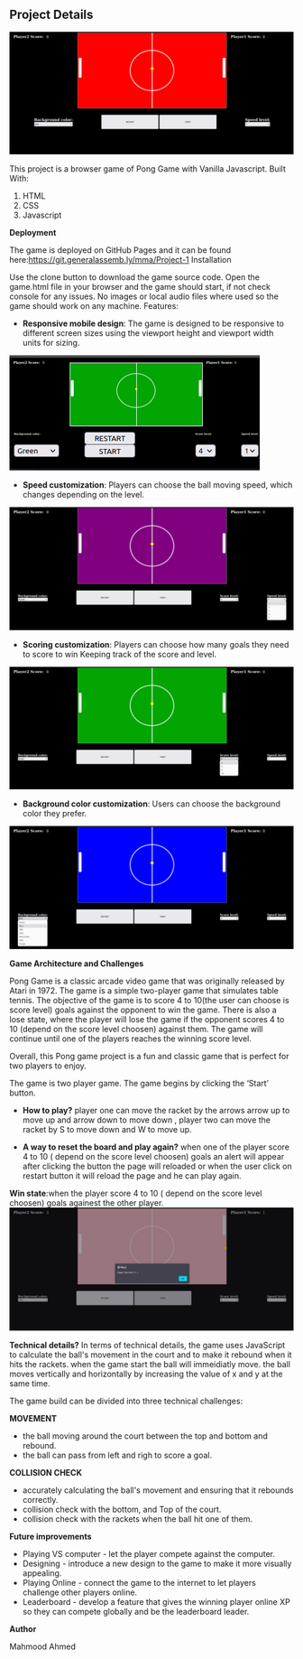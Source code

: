 ## Project Details

![Alt text](<Screenshot from 2023-07-12 16-11-36.png>)

This project is a browser game of Pong Game with Vanilla Javascript.
Built With:

1. HTML
2. CSS
3. Javascript

**Deployment**

The game is deployed on GitHub Pages and it can be found here:https://git.generalassemb.ly/mma/Project-1
Installation

Use the clone button to download the game source code. Open the game.html file in your browser and the game should start, if not check console for any issues. No images or local audio files where used so the game should work on any machine.
Features:

- **Responsive mobile design**:
  The game is designed to be responsive to different screen sizes using the viewport height and viewport width units for sizing.

![Alt text](<Screenshot from 2023-07-13 09-58-58.png>)

- **Speed customization**:
  Players can choose the ball moving speed, which changes depending on the level.

![Alt text](<Screenshot from 2023-07-12 16-48-00.png>)

- **Scoring customization**:
  Players can choose how many goals they need to score to win Keeping track of the score and level.

![Alt text](<Screenshot from 2023-07-12 16-47-42.png>)

- **Background color customization**:
  Users can choose the background color they prefer.

![Alt text](<Screenshot from 2023-07-12 16-44-32.png>)

**Game Architecture and Challenges**

Pong Game is a classic arcade video game that was originally released by Atari in 1972. The game is a simple two-player game that simulates table tennis. The objective of the game is to score 4 to 10(the user can choose is score level) goals against the opponent to win the game. There is also a lose state, where the player will lose the game if the opponent scores 4 to 10 (depend on the score level choosen) against them. The game will continue until one of the players reaches the winning score level.

Overall, this Pong game project is a fun and classic game that is perfect for two players to enjoy.

The game is two player game. The game begins by clicking the ‘Start’ button.

- **How to play?**
  player one can move the racket by the arrows arrow up to move up and arrow down to move down , player two can move the racket by S to move down and W to move up.

- **A way to reset the board and play again?**
  when one of the player score 4 to 10 ( depend on the score level choosen) goals an alert will appear after clicking the button the page will reloaded or when the user click on restart button it will reload the page and he can play again.

**Win state**:when the player score 4 to 10 ( depend on the score level choosen) goals againest the other player.
![Alt text](<Screenshot from 2023-07-12 16-48-49.png>)

**Technical details?**
In terms of technical details, the game uses JavaScript to calculate the ball's movement in the court and to make it rebound when it hits the rackets.
when the game start the ball will immeidiatly move.
the ball moves vertically and horizontally by increasing the value of x and y at the same time.

The game build can be divided into three technical challenges:

**MOVEMENT**

- the ball moving around the court between the top and bottom and rebound.
- the ball can pass from left and righ to score a goal.

**COLLISION CHECK**

- accurately calculating the ball's movement and ensuring that it rebounds correctly.
- collision check with the bottom, and Top of the court.
- collision check with the rackets when the ball hit one of them.

**Future improvements**

- Playing VS computer - let the player compete against the computer.
- Designing - introduce a new design to the game to make it more visually appealing.
- Playing Online - connect the game to the internet to let players challenge other players online.
- Leaderboard - develop a feature that gives the winning player online XP so they can compete globally and be the leaderboard leader.

**Author**

Mahmood Ahmed
